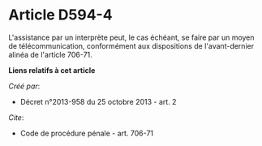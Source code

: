 # Article D594-4

L'assistance par un interprète peut, le cas échéant, se faire par un moyen de télécommunication, conformément aux
dispositions de l'avant-dernier alinéa de l'article 706-71.

**Liens relatifs à cet article**

_Créé par_:

  - Décret n°2013-958 du 25 octobre 2013 - art. 2

_Cite_:

  - Code de procédure pénale - art. 706-71
